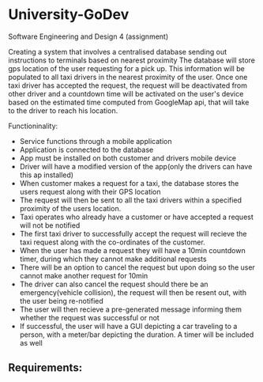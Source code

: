University-GoDev
================
Software Engineering and Design 4 (assignment)

Creating a system that involves a centralised database sending out instructions to terminals based on nearest proximity
The database will store gps location of the user requesting for a pick up. This information will be populated to all taxi drivers in the nearest proximity of the user.
Once one taxi driver has accepted the request, the request will be deactivated from other driver and a countdown time will be activated on the user's device based on the estimated time computed from GoogleMap api, that will take to the driver to reach his location.


  Functioninality:
  
- Service functions through a mobile application
- Application is connected to the database
- App must be installed on both customer and drivers mobile device
- Driver will have a modified version of the app(only the drivers can have this ap installed)
- When customer makes a request for a taxi, the database stores the users request along with their GPS location
- The request will then be sent to all the taxi drivers within a specified proximity of the users location.
- Taxi operates who already have a customer or have accepted a request will not be notified
- The first taxi driver to successfully accept the request will recieve the taxi request along with the co-ordinates of the customer.
- When the user has made a request they will have a 10min countdown timer, during which they cannot make additional requests
- There will be an option to cancel the request but upon doing so the user cannot make another request for 10min
- The driver can also cancel the request should there be an emergency(vehicle collision), the request will then be resent out, with the user being re-notified
- The user will then recieve a pre-generated message informing them whether the request was successful or not
- If successful, the user will have a GUI depicting a car traveling to a person, with a meter/bar depicting the duration. A timer will be included as well


Requirements:
-
